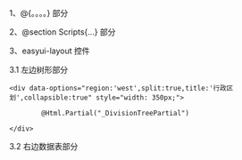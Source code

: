 1、@{。。。。} 部分

2、@section Scripts{...} 部分

3、easyui-layout 控件

3.1  左边树形部分

```
<div data-options="region:'west',split:true,title:'行政区划',collapsible:true" style="width: 350px;">

        @Html.Partial("_DivisionTreePartial")

</div>
```

3.2 右边数据表部分

